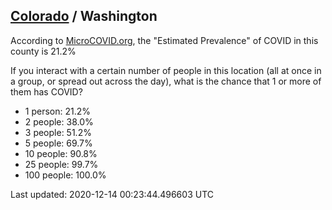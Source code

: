 
## [Colorado](/united-states/colorado) / Washington

According to [MicroCOVID.org](http://microcovid.org),
the "Estimated Prevalence" of COVID in this county is 21.2%

If you interact with a certain number of people in this location
(all at once in a group, or spread out across the day), what is the chance that
1 or more of them has COVID?

- 1 person: 21.2%
- 2 people: 38.0%
- 3 people: 51.2%
- 5 people: 69.7%
- 10 people: 90.8%
- 25 people: 99.7%
- 100 people: 100.0%

Last updated: 2020-12-14 00:23:44.496603 UTC
